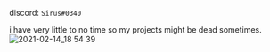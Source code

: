 discord: `Sirus#0340`

i have very little to no time so my projects might be dead sometimes.
![2021-02-14_18 54 39](https://user-images.githubusercontent.com/97774491/149612710-55c3d5ef-7f74-44c9-bda3-8089daf8feca.png)
<!---
sirus666/sirus666 is a ✨ special ✨ repository because its `README.md` (this file) appears on your GitHub profile.
You can click the Preview link to take a look at your changes.
--->
